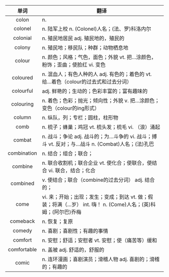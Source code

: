 |单词|翻译  |
|:--:|--| 
|	colon  		|		n. 	|		
|	colonel  		|		n. 陆军上校 n. (Colonel)人名；(法、罗)科洛内尔	|		
|	colonial  		|		n. 殖民地居民 adj. 殖民地的，殖民的	|		
|	colony  		|		n. 殖民地；移民队；种群；动物栖息地	|		
|	colour  		|		n. 颜色；风格；气色，面色；外貌 vt. 把…涂颜色，粉饰；歪曲；使脸红 vi. 变色	|		
|	coloured  		|		n. 混血人；有色人种的人 adj. 有色的；着色的 vt. 给…着色（colour的过去式和过去分词）	|		
|	colourful  		|		adj. 鲜艳的；生动的；色彩丰富的；富有趣味的	|		
|	colouring  		|		n. 着色；色彩；抛光；倾向性；外貌 v. 把…涂颜色；变色（colour的ing形式）	|		
|	column  		|		n. 纵队，列；专栏；圆柱，柱形物	|		
|	comb  		|		n. 梳子；蜂巢；鸡冠 vt. 梳头发；梳毛 vi. （浪）涌起	|		
|	combat  		|		n. 战斗；争论 adj. 战斗的；为…斗争的 vi. 战斗；搏斗 vt. 反对；与…战斗 n. (Combat)人名；(法)孔巴	|		
|	combination  		|		n. 结合；组合；联合；	|		
|	combine  		|		n. 联合收割机；联合企业 vt. 使化合；使联合，使结合 vi. 联合，结合；化合	|		
|	combined  		|		v. 使结合；联合（combine的过去分词） adj. 结合的；	|		
|	come  		|		vi. 来；开始；出现；发生；变成；到达 vt. 做；假装；将满（…岁） int. 嗨！ n. (Come)人名；(英)科姆；(阿尔巴)乔梅	|		
|	comeback  		|		n. 恢复；复原	|		
|	comedy  		|		n. 喜剧；喜剧性；有趣的事情	|		
|	comfort  		|		n. 安慰；舒适；安慰者 vt. 安慰；使（痛苦等）缓和	|		
|	comfortable  		|		n. 盖被 adj. 舒适的，舒服的	|		
|	comic  		|		n. 连环漫画；喜剧演员；滑稽人物 adj. 喜剧的；滑稽的；有趣的	|		
